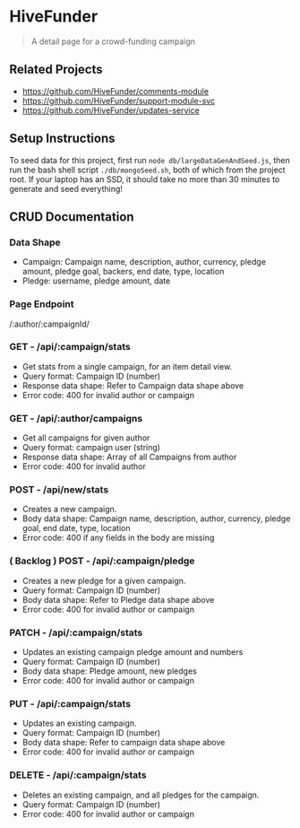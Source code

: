 # HiveFunder

> A detail page for a crowd-funding campaign

## Related Projects
  - https://github.com/HiveFunder/comments-module
  - https://github.com/HiveFunder/support-module-svc
  - https://github.com/HiveFunder/updates-service

## Setup Instructions
To seed data for this project, first run `node db/largeDataGenAndSeed.js`, then run the bash shell script `./db/mongoSeed.sh`, both of which from the project root.
If your laptop has an SSD, it should take no more than 30 minutes to generate and seed everything!

## CRUD Documentation

### Data Shape
  - Campaign: Campaign name, description, author, currency, pledge amount, pledge goal, backers, end date, type, location
  - Pledge: username, pledge amount, date

### Page Endpoint
/:author/:campaignId/

### GET - /api/:campaign/stats
  - Get stats from a single campaign, for an item detail view.
  - Query format: Campaign ID (number)
  - Response data shape: Refer to Campaign data shape above
  - Error code: 400 for invalid author or campaign

### GET - /api/:author/campaigns
  - Get all campaigns for given author
  - Query format: campaign user (string)
  - Response data shape: Array of all Campaigns from author
  - Error code: 400 for invalid author

### POST - /api/new/stats
  - Creates a new campaign.
  - Body data shape: Campaign name, description, author, currency, pledge goal, end date, type, location
  - Error code: 400 if any fields in the body are missing

### ( Backlog ) POST - /api/:campaign/pledge
  - Creates a new pledge for a given campaign.
  - Query format: Campaign ID (number)
  - Body data shape: Refer to Pledge data shape above
  - Error code: 400 for invalid author or campaign

### PATCH - /api/:campaign/stats
  - Updates an existing campaign pledge amount and numbers
  - Query format: Campaign ID (number)
  - Body data shape: Pledge amount, new pledges
  - Error code: 400 for invalid author or campaign

### PUT - /api/:campaign/stats
  - Updates an existing campaign.
  - Query format: Campaign ID (number)
  - Body data shape: Refer to campaign data shape above
  - Error code: 400 for invalid author or campaign

### DELETE - /api/:campaign/stats
  - Deletes an existing campaign, and all pledges for the campaign.
  - Query format: Campaign ID (number)
  - Error code: 400 for invalid author or campaign
